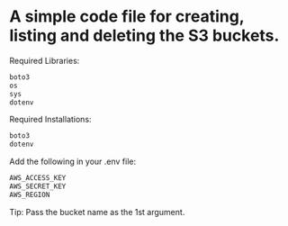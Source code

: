 # A simple code file for creating, listing and deleting the S3 buckets.


Required Libraries:
```bash
boto3
os
sys
dotenv
```

Required Installations:
``` bash
boto3
dotenv
```

Add the following in your .env file:
```bash
AWS_ACCESS_KEY
AWS_SECRET_KEY
AWS_REGION
```

Tip: Pass the bucket name as the 1st argument.